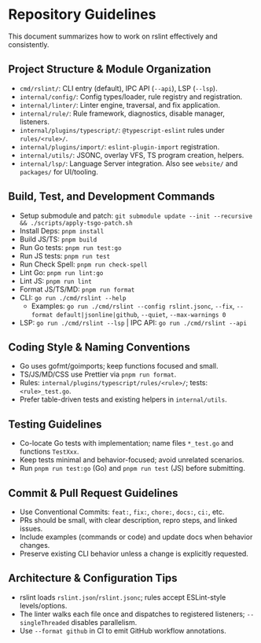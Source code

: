 # Repository Guidelines

This document summarizes how to work on rslint effectively and consistently.

## Project Structure & Module Organization

- `cmd/rslint/`: CLI entry (default), IPC API (`--api`), LSP (`--lsp`).
- `internal/config/`: Config types/loader, rule registry and registration.
- `internal/linter/`: Linter engine, traversal, and fix application.
- `internal/rule/`: Rule framework, diagnostics, disable manager, listeners.
- `internal/plugins/typescript/`: `@typescript-eslint` rules under `rules/<rule>/`.
- `internal/plugins/import/`: `eslint-plugin-import` registration.
- `internal/utils/`: JSONC, overlay VFS, TS program creation, helpers.
- `internal/lsp/`: Language Server integration. Also see `website/` and `packages/` for UI/tooling.

## Build, Test, and Development Commands

- Setup submodule and patch: `git submodule update --init --recursive && ./scripts/apply-tsgo-patch.sh`
- Install Deps: `pnpm install`
- Build JS/TS: `pnpm build`
- Run Go tests: `pnpm run test:go`
- Run JS tests: `pnpm run test`
- Run Check Spell: `pnpm run check-spell`
- Lint Go: `pnpm run lint:go`
- Lint JS: `pnpm run lint`
- Format JS/TS/MD: `pnpm run format`
- CLI: `go run ./cmd/rslint --help`
  - Examples: `go run ./cmd/rslint --config rslint.jsonc`, `--fix`, `--format default|jsonline|github`, `--quiet`, `--max-warnings 0`
- LSP: `go run ./cmd/rslint --lsp` | IPC API: `go run ./cmd/rslint --api`

## Coding Style & Naming Conventions

- Go uses gofmt/goimports; keep functions focused and small.
- TS/JS/MD/CSS use Prettier via `pnpm run format`.
- Rules: `internal/plugins/typescript/rules/<rule>/`; tests: `<rule>_test.go`.
- Prefer table-driven tests and existing helpers in `internal/utils`.

## Testing Guidelines

- Co-locate Go tests with implementation; name files `*_test.go` and functions `TestXxx`.
- Keep tests minimal and behavior-focused; avoid unrelated scenarios.
- Run `pnpm run test:go` (Go) and `pnpm run test` (JS) before submitting.

## Commit & Pull Request Guidelines

- Use Conventional Commits: `feat:`, `fix:`, `chore:`, `docs:`, `ci:`, etc.
- PRs should be small, with clear description, repro steps, and linked issues.
- Include examples (commands or code) and update docs when behavior changes.
- Preserve existing CLI behavior unless a change is explicitly requested.

## Architecture & Configuration Tips

- rslint loads `rslint.json`/`rslint.jsonc`; rules accept ESLint-style levels/options.
- The linter walks each file once and dispatches to registered listeners; `--singleThreaded` disables parallelism.
- Use `--format github` in CI to emit GitHub workflow annotations.
